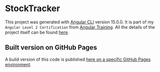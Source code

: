 # StockTracker

This project was generated with [Angular CLI](https://github.com/angular/angular-cli) version 15.0.0.
It is part of my `Angular Level 2 Certification` from [Angular Training](https://www.angulartraining.com/). All the details of the project itself can be found [here](https://bit.ly/at-certification-stock).

## Built version on GitHub Pages

A build version of this code is published [here on a specific GitHub Pages environment](https://bupples.github.io/stock-tracker/).
